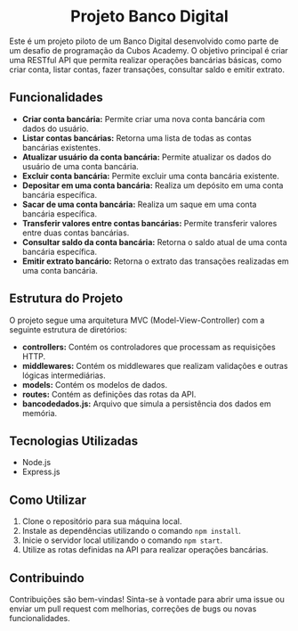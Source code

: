 <div align="center">
  <h1>Projeto Banco Digital</h1>
</div>

Este é um projeto piloto de um Banco Digital desenvolvido como parte de um desafio de programação da Cubos Academy. O objetivo principal é criar uma RESTful API que permita realizar operações bancárias básicas, como criar conta, listar contas, fazer transações, consultar saldo e emitir extrato.

## Funcionalidades

- **Criar conta bancária:** Permite criar uma nova conta bancária com dados do usuário.
- **Listar contas bancárias:** Retorna uma lista de todas as contas bancárias existentes.
- **Atualizar usuário da conta bancária:** Permite atualizar os dados do usuário de uma conta bancária.
- **Excluir conta bancária:** Permite excluir uma conta bancária existente.
- **Depositar em uma conta bancária:** Realiza um depósito em uma conta bancária específica.
- **Sacar de uma conta bancária:** Realiza um saque em uma conta bancária específica.
- **Transferir valores entre contas bancárias:** Permite transferir valores entre duas contas bancárias.
- **Consultar saldo da conta bancária:** Retorna o saldo atual de uma conta bancária específica.
- **Emitir extrato bancário:** Retorna o extrato das transações realizadas em uma conta bancária.

## Estrutura do Projeto

O projeto segue uma arquitetura MVC (Model-View-Controller) com a seguinte estrutura de diretórios:

- **controllers:** Contém os controladores que processam as requisições HTTP.
- **middlewares:** Contém os middlewares que realizam validações e outras lógicas intermediárias.
- **models:** Contém os modelos de dados.
- **routes:** Contém as definições das rotas da API.
- **bancodedados.js:** Arquivo que simula a persistência dos dados em memória.

## Tecnologias Utilizadas

- Node.js
- Express.js

## Como Utilizar

1. Clone o repositório para sua máquina local.
2. Instale as dependências utilizando o comando `npm install`.
3. Inicie o servidor local utilizando o comando `npm start`.
4. Utilize as rotas definidas na API para realizar operações bancárias.

## Contribuindo

Contribuições são bem-vindas! Sinta-se à vontade para abrir uma issue ou enviar um pull request com melhorias, correções de bugs ou novas funcionalidades.

